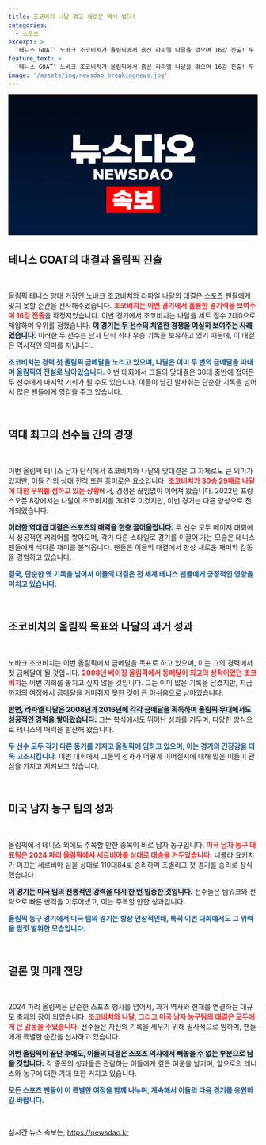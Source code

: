 ```yaml
---
title: 조코비치 나달 꺾고 새로운 역사 썼다!
categories:
  - 스포츠
excerpt: >
  ‘테니스 GOAT’ 노바크 조코비치가 올림픽에서 흙신 라파엘 나달을 꺾으며 16강 진출! 두 전설의 마지막 대결, 조코비치의 금메달 꿈은?
feature_text: >
  ‘테니스 GOAT’ 노바크 조코비치가 올림픽에서 흙신 라파엘 나달을 꺾으며 16강 진출! 두 전설의 마지막 대결, 조코비치의 금메달 꿈은?
image: '/assets/img/newsdao_breakingnews.jpg'
---
```


<p><img src="/assets/img/newsdao_breakingnews.jpg" alt="koreaapp 속보" /></p>

<h2 data-ke-size="size26">테니스 GOAT의 대결과 올림픽 진출</h2>

<p data-ke-size="size16">&nbsp;</p>

<p>올림픽 테니스 양대 거장인 노바크 조코비치와 라파엘 나달의 대결은 스포츠 팬들에게 잊지 못할 순간을 선사해주었습니다. <b><span style="color: #ee2323;">조코비치는 이번 경기에서 훌륭한 경기력을 보여주며 16강 진출</span></b>을 확정지었습니다. 이번 경기에서 조코비치는 나달을 세트 점수 2대0으로 제압하며 우위를 점했습니다. <b><span style="background-color: #21538527;">이 경기는 두 선수의 치열한 경쟁을 여실히 보여주는 사례였습니다.</span></b> 이러한 두 선수는 남자 단식 최다 우승 기록을 보유하고 있기 때문에, 이 대결은 역사적인 의미를 지닙니다. </p>

<p><b><span style="color: #1a5490;">조코비치는 경력 첫 올림픽 금메달을 노리고 있으며, 나달은 이미 두 번의 금메달을 따내며 올림픽의 전설로 남아있습니다.</span></b> 이번 대회에서 그들의 맞대결은 30대 중반에 접어든 두 선수에게 마지막 기회가 될 수도 있습니다. 이들이 남긴 발자취는 단순한 기록을 넘어서 많은 팬들에게 영감을 주고 있습니다. </p>

<p data-ke-size="size16">&nbsp;</p>

<h2 data-ke-size="size26">역대 최고의 선수들 간의 경쟁</h2>

<p data-ke-size="size16">&nbsp;</p>

<p>이번 올림픽 테니스 남자 단식에서 조코비치와 나달의 맞대결은 그 자체로도 큰 의미가 있지만, 이들 간의 상대 전적 또한 흥미로운 요소입니다. <b><span style="color: #ee2323;">조코비치가 30승 29패로 나달에 대한 우위를 점하고 있는 상황</span></b>에서, 경쟁은 끊임없이 이어져 왔습니다. 2022년 프랑스오픈 8강에서는 나달이 조코비치를 3대1로 이겼지만, 이번 경기는 다른 양상으로 전개되었습니다. </p>

<p><b><span style="background-color: #21538527;">이러한 역대급 대결은 스포츠의 매력을 한층 끌어올립니다.</span></b> 두 선수 모두 메이저 대회에서 성공적인 커리어를 쌓아오며, 각기 다른 스타일로 경기를 이끌어 가는 모습은 테니스 팬들에게 색다른 재미를 불러옵니다. 팬들은 이들의 대결에서 항상 새로운 재미와 감동을 경험하고 있습니다. </p>

<p><b><span style="color: #1a5490;">결국, 단순한 옛 기록을 넘어서 이들의 대결은 전 세계 테니스 팬들에게 긍정적인 영향을 미치고 있습니다.</span></b> </p>

<p data-ke-size="size16">&nbsp;</p>

<h2 data-ke-size="size26">조코비치의 올림픽 목표와 나달의 과거 성과</h2>

<p data-ke-size="size16">&nbsp;</p>

<p>노바크 조코비치는 이번 올림픽에서 금메달을 목표로 하고 있으며, 이는 그의 경력에서 첫 금메달이 될 것입니다. <b><span style="color: #ee2323;">2008년 베이징 올림픽에서 동메달이 최고의 성적이었던 조코비치</span></b>는 이번 기회를 놓치고 싶지 않을 것입니다. 그는 이미 많은 기록을 남겼지만, 지금까지의 여정에서 금메달을 거머쥐지 못한 것이 큰 아쉬움으로 남아있습니다. </p>

<p><b><span style="background-color: #21538527;">반면, 라파엘 나달은 2008년과 2016년에 각각 금메달을 획득하며 올림픽 무대에서도 성공적인 경력을 쌓아왔습니다.</span></b> 그는 복식에서도 뛰어난 성과를 거두며, 다양한 방식으로 테니스의 매력을 발산해 왔습니다. </p>

<p><b><span style="color: #1a5490;">두 선수 모두 각기 다른 동기를 가지고 올림픽에 임하고 있으며, 이는 경기의 긴장감을 더욱 고조시킵니다.</span></b> 이번 대회에서 그들의 성과가 어떻게 이어질지에 대해 많은 이들이 관심을 가지고 지켜보고 있습니다. </p>

<p data-ke-size="size16">&nbsp;</p>

<h2 data-ke-size="size26">미국 남자 농구 팀의 성과</h2>

<p data-ke-size="size16">&nbsp;</p>

<p>올림픽에서 테니스 외에도 주목할 만한 종목이 바로 남자 농구입니다. <b><span style="color: #ee2323;">미국 남자 농구 대표팀은 2024 파리 올림픽에서 세르비아를 상대로 대승을 거두었습니다.</span></b> 니콜라 요키치가 이끄는 세르비아 팀을 상대로 110대84로 승리하며 조별리그 첫 경기를 승리로 장식했습니다. </p>

<p><b><span style="background-color: #21538527;">이 경기는 미국 팀의 전통적인 강력을 다시 한 번 입증한 것입니다.</span></b> 선수들은 팀워크와 전략으로 빠른 반격을 이루어냈고, 이는 주목할 만한 성과입니다. </p>

<p><b><span style="color: #1a5490;">올림픽 농구 경기에서 미국 팀의 경기는 항상 인상적인데, 특히 이번 대회에서도 그 위력을 맘껏 발휘한 모습입니다.</span></b> </p>

<p data-ke-size="size16">&nbsp;</p>

<h2 data-ke-size="size26">결론 및 미래 전망</h2>

<p data-ke-size="size16">&nbsp;</p>

<p>2024 파리 올림픽은 단순한 스포츠 행사를 넘어서, 과거 역사와 현재를 연결하는 대규모 축제의 장이 되었습니다. <b><span style="color: #ee2323;">조코비치와 나달, 그리고 미국 남자 농구팀의 대결은 모두에게 큰 감동을 주었습니다.</span></b> 선수들은 자신의 기록을 세우기 위해 필사적으로 임하며, 팬들에게 특별한 순간을 선사하고 있습니다. </p>

<p><b><span style="background-color: #21538527;">이번 올림픽이 끝난 후에도, 이들의 대결은 스포츠 역사에서 빼놓을 수 없는 부분으로 남을 것입니다.</span></b> 각 종목의 성과들은 관람하는 이들에게 깊은 여운을 남기며, 앞으로의 테니스와 농구에 대한 기대 또한 커지고 있습니다. </p>

<p><b><span style="color: #1a5490;">모든 스포츠 팬들이 이 특별한 여정을 함께 나누며, 계속해서 이들의 다음 경기를 응원하길 바랍니다.</span></b> </p>

<p data-ke-size="size16">&nbsp;</p>
실시간 뉴스 속보는, <a href="https://newsdao.kr" rel="dofollow">https://newsdao.kr</a>


